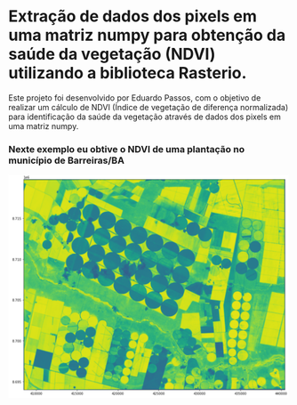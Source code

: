 # Extração de dados dos pixels em uma matriz numpy para obtenção da saúde da vegetação (NDVI) utilizando a biblioteca Rasterio.

Este projeto foi desenvolvido por Eduardo Passos, com o objetivo de realizar um cálculo de NDVI (Índice de vegetação de diferença normalizada) para identificação da saúde da vegetação através de dados dos pixels em uma matriz numpy.

### Nexte exemplo eu obtive o NDVI de uma plantação no município de Barreiras/BA
<img src="img/ndvi.png">
